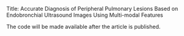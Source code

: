 Title: Accurate Diagnosis of Peripheral Pulmonary Lesions Based on Endobronchial Ultrasound Images Using Multi-modal Features

The code will be made available after the article is published.
